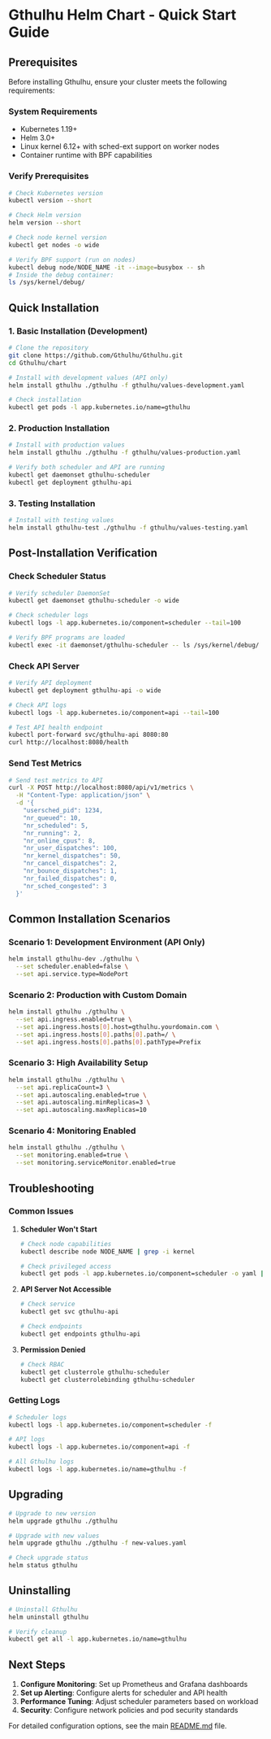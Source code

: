 # Gthulhu Helm Chart - Quick Start Guide

## Prerequisites

Before installing Gthulhu, ensure your cluster meets the following requirements:

### System Requirements
- Kubernetes 1.19+
- Helm 3.0+
- Linux kernel 6.12+ with sched-ext support on worker nodes
- Container runtime with BPF capabilities

### Verify Prerequisites

```bash
# Check Kubernetes version
kubectl version --short

# Check Helm version
helm version --short

# Check node kernel version
kubectl get nodes -o wide

# Verify BPF support (run on nodes)
kubectl debug node/NODE_NAME -it --image=busybox -- sh
# Inside the debug container:
ls /sys/kernel/debug/
```

## Quick Installation

### 1. Basic Installation (Development)

```bash
# Clone the repository
git clone https://github.com/Gthulhu/Gthulhu.git
cd Gthulhu/chart

# Install with development values (API only)
helm install gthulhu ./gthulhu -f gthulhu/values-development.yaml

# Check installation
kubectl get pods -l app.kubernetes.io/name=gthulhu
```

### 2. Production Installation

```bash
# Install with production values
helm install gthulhu ./gthulhu -f gthulhu/values-production.yaml

# Verify both scheduler and API are running
kubectl get daemonset gthulhu-scheduler
kubectl get deployment gthulhu-api
```

### 3. Testing Installation

```bash
# Install with testing values
helm install gthulhu-test ./gthulhu -f gthulhu/values-testing.yaml
```

## Post-Installation Verification

### Check Scheduler Status

```bash
# Verify scheduler DaemonSet
kubectl get daemonset gthulhu-scheduler -o wide

# Check scheduler logs
kubectl logs -l app.kubernetes.io/component=scheduler --tail=100

# Verify BPF programs are loaded
kubectl exec -it daemonset/gthulhu-scheduler -- ls /sys/kernel/debug/
```

### Check API Server

```bash
# Verify API deployment
kubectl get deployment gthulhu-api -o wide

# Check API logs
kubectl logs -l app.kubernetes.io/component=api --tail=100

# Test API health endpoint
kubectl port-forward svc/gthulhu-api 8080:80
curl http://localhost:8080/health
```

### Send Test Metrics

```bash
# Send test metrics to API
curl -X POST http://localhost:8080/api/v1/metrics \
  -H "Content-Type: application/json" \
  -d '{
    "usersched_pid": 1234,
    "nr_queued": 10,
    "nr_scheduled": 5,
    "nr_running": 2,
    "nr_online_cpus": 8,
    "nr_user_dispatches": 100,
    "nr_kernel_dispatches": 50,
    "nr_cancel_dispatches": 2,
    "nr_bounce_dispatches": 1,
    "nr_failed_dispatches": 0,
    "nr_sched_congested": 3
  }'
```

## Common Installation Scenarios

### Scenario 1: Development Environment (API Only)

```bash
helm install gthulhu-dev ./gthulhu \
  --set scheduler.enabled=false \
  --set api.service.type=NodePort
```

### Scenario 2: Production with Custom Domain

```bash
helm install gthulhu ./gthulhu \
  --set api.ingress.enabled=true \
  --set api.ingress.hosts[0].host=gthulhu.yourdomain.com \
  --set api.ingress.hosts[0].paths[0].path=/ \
  --set api.ingress.hosts[0].paths[0].pathType=Prefix
```

### Scenario 3: High Availability Setup

```bash
helm install gthulhu ./gthulhu \
  --set api.replicaCount=3 \
  --set api.autoscaling.enabled=true \
  --set api.autoscaling.minReplicas=3 \
  --set api.autoscaling.maxReplicas=10
```

### Scenario 4: Monitoring Enabled

```bash
helm install gthulhu ./gthulhu \
  --set monitoring.enabled=true \
  --set monitoring.serviceMonitor.enabled=true
```

## Troubleshooting

### Common Issues

1. **Scheduler Won't Start**
   ```bash
   # Check node capabilities
   kubectl describe node NODE_NAME | grep -i kernel
   
   # Check privileged access
   kubectl get pods -l app.kubernetes.io/component=scheduler -o yaml | grep -i security
   ```

2. **API Server Not Accessible**
   ```bash
   # Check service
   kubectl get svc gthulhu-api
   
   # Check endpoints
   kubectl get endpoints gthulhu-api
   ```

3. **Permission Denied**
   ```bash
   # Check RBAC
   kubectl get clusterrole gthulhu-scheduler
   kubectl get clusterrolebinding gthulhu-scheduler
   ```

### Getting Logs

```bash
# Scheduler logs
kubectl logs -l app.kubernetes.io/component=scheduler -f

# API logs
kubectl logs -l app.kubernetes.io/component=api -f

# All Gthulhu logs
kubectl logs -l app.kubernetes.io/name=gthulhu -f
```

## Upgrading

```bash
# Upgrade to new version
helm upgrade gthulhu ./gthulhu

# Upgrade with new values
helm upgrade gthulhu ./gthulhu -f new-values.yaml

# Check upgrade status
helm status gthulhu
```

## Uninstalling

```bash
# Uninstall Gthulhu
helm uninstall gthulhu

# Verify cleanup
kubectl get all -l app.kubernetes.io/name=gthulhu
```

## Next Steps

1. **Configure Monitoring**: Set up Prometheus and Grafana dashboards
2. **Set up Alerting**: Configure alerts for scheduler and API health
3. **Performance Tuning**: Adjust scheduler parameters based on workload
4. **Security**: Configure network policies and pod security standards

For detailed configuration options, see the main [README.md](README.md) file.
